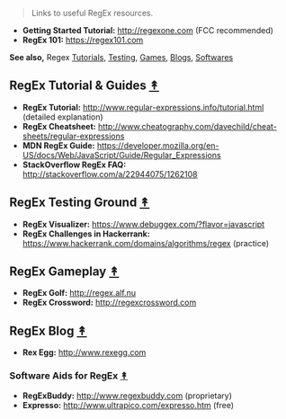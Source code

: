 > Links to useful RegEx resources. 

* **Getting Started Tutorial:** http://regexone.com (FCC recommended)
* **RegEx 101:** https://regex101.com

**See also,** Regex [Tutorials](https://github.com/FreeCodeCamp/freecodecamp/wiki/regex#regex-tutorial--guides), [Testing](https://github.com/FreeCodeCamp/freecodecamp/wiki/regex#regex-testing-ground), [Games](https://github.com/FreeCodeCamp/freecodecamp/wiki/regex#regex-gameplay), [Blogs](https://github.com/FreeCodeCamp/freecodecamp/wiki/regex#regex-blog), [Softwares](https://github.com/FreeCodeCamp/freecodecamp/wiki/regex#software-aids-for-regex)

## RegEx Tutorial & Guides [↟](#)
* **RegEx Tutorial:** http://www.regular-expressions.info/tutorial.html (detailed explanation)
* **RegEx Cheatsheet:** http://www.cheatography.com/davechild/cheat-sheets/regular-expressions
* **MDN RegEx Guide:** https://developer.mozilla.org/en-US/docs/Web/JavaScript/Guide/Regular_Expressions
* **StackOverflow RegEx FAQ:** http://stackoverflow.com/a/22944075/1262108

## RegEx Testing Ground [↟](#)
* **RegEx Visualizer:** https://www.debuggex.com/?flavor=javascript
* **RegEx Challenges in Hackerrank:** https://www.hackerrank.com/domains/algorithms/regex (practice)

## RegEx Gameplay [↟](#)
* **RegEx Golf:** http://regex.alf.nu
* **RegEx Crossword:** http://regexcrossword.com

## RegEx Blog [↟](#)
* **Rex Egg:** http://www.rexegg.com

### Software Aids for RegEx [↟](#)
* **RegExBuddy:** http://www.regexbuddy.com (proprietary)
* **Expresso:** http://www.ultrapico.com/expresso.htm (free)